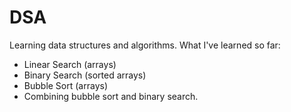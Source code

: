 # DSA
 Learning data structures and algorithms. 
 What I've learned so far:
 - Linear Search (arrays)
 - Binary Search (sorted arrays)
 - Bubble Sort (arrays)
 - Combining bubble sort and binary search.

